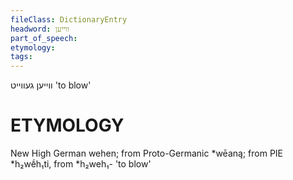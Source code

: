 ```yaml
---
fileClass: DictionaryEntry
headword: ווייען
part_of_speech: 
etymology: 
tags: 
---
```

ווייען
געווייט
'to blow'

ETYMOLOGY
===========
New High German wehen; from Proto-Germanic *wēaną; from PIE *h₂wḗh₁ti, from *h₂weh₁- 'to blow'